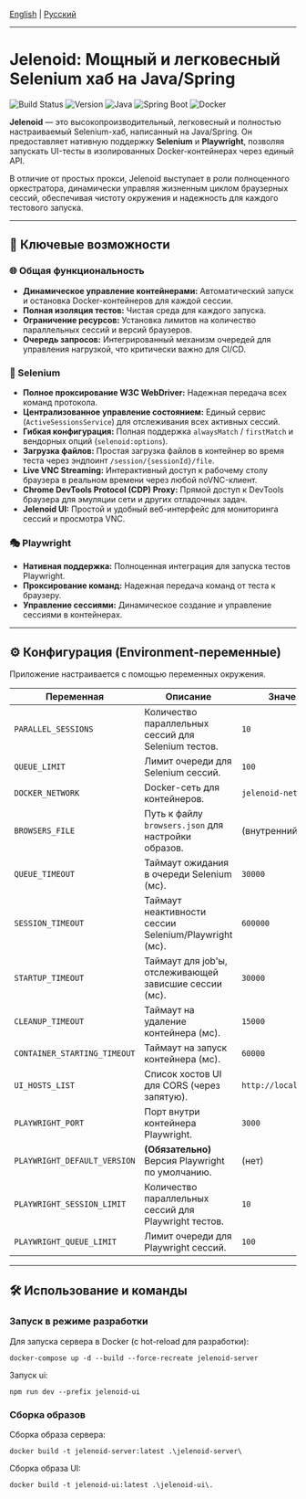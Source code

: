 [English](./README.md) | [Русский](./README_ru.md)

---

# Jelenoid: Мощный и легковесный Selenium хаб на Java/Spring

![Build Status](https://img.shields.io/badge/build-passing-brightgreen)
![Version](https://img.shields.io/badge/version-1.0.0-blue)
![Java](https://img.shields.io/badge/Java-21-orange)
![Spring Boot](https://img.shields.io/badge/Spring%20Boot-3.5.0-brightgreen)
![Docker](https://img.shields.io/badge/Docker-Supported-blue)

**Jelenoid** — это высокопроизводительный, легковесный и полностью настраиваемый Selenium-хаб, написанный на Java/Spring. Он предоставляет нативную поддержку **Selenium** и **Playwright**, позволяя запускать UI-тесты в изолированных Docker-контейнерах через единый API.

В отличие от простых прокси, Jelenoid выступает в роли полноценного оркестратора, динамически управляя жизненным циклом браузерных сессий, обеспечивая чистоту окружения и надежность для каждого тестового запуска.

---

## 🚀 Ключевые возможности

### 🌐 Общая функциональность
- **Динамическое управление контейнерами:** Автоматический запуск и остановка Docker-контейнеров для каждой сессии.
- **Полная изоляция тестов:** Чистая среда для каждого запуска.
- **Ограничение ресурсов:** Установка лимитов на количество параллельных сессий и версий браузеров.
- **Очередь запросов:** Интегрированный механизм очередей для управления нагрузкой, что критически важно для CI/CD.

### 🤖 Selenium
- **Полное проксирование W3C WebDriver:** Надежная передача всех команд протокола.
- **Централизованное управление состоянием:** Единый сервис (`ActiveSessionsService`) для отслеживания всех активных сессий.
- **Гибкая конфигурация:** Полная поддержка `alwaysMatch` / `firstMatch` и вендорных опций (`selenoid:options`).
- **Загрузка файлов:** Простая загрузка файлов в контейнер во время теста через эндпоинт `/session/{sessionId}/file`.
- **Live VNC Streaming:** Интерактивный доступ к рабочему столу браузера в реальном времени через любой noVNC-клиент.
- **Chrome DevTools Protocol (CDP) Proxy:** Прямой доступ к DevTools браузера для эмуляции сети и других отладочных задач.
- **Jelenoid UI:** Простой и удобный веб-интерфейс для мониторинга сессий и просмотра VNC.

### 🎭 Playwright
- **Нативная поддержка:** Полноценная интеграция для запуска тестов Playwright.
- **Проксирование команд:** Надежная передача команд от теста к браузеру.
- **Управление сессиями:** Динамическое создание и управление сессиями в контейнерах.

---

## ⚙️ Конфигурация (Environment-переменные)

Приложение настраивается с помощью переменных окружения.

| Переменная                 | Описание                                                               | Значение по умолчанию |
| -------------------------- | ---------------------------------------------------------------------- | --------------------- |
| `PARALLEL_SESSIONS`        | Количество параллельных сессий для Selenium тестов.                      | `10`                  |
| `QUEUE_LIMIT`              | Лимит очереди для Selenium сессий.                                     | `100`                 |
| `DOCKER_NETWORK`           | Docker-сеть для контейнеров.                                           | `jelenoid-net`        |
| `BROWSERS_FILE`            | Путь к файлу `browsers.json` для настройки образов.                     | (внутренний файл)     |
| `QUEUE_TIMEOUT`            | Таймаут ожидания в очереди Selenium (мс).                               | `30000`               |
| `SESSION_TIMEOUT`          | Таймаут неактивности сессии Selenium/Playwright (мс).                   | `600000`              |
| `STARTUP_TIMEOUT`          | Таймаут для job'ы, отслеживающей зависшие сессии (мс).                  | `30000`               |
| `CLEANUP_TIMEOUT`          | Таймаут на удаление контейнера (мс).                                     | `15000`               |
| `CONTAINER_STARTING_TIMEOUT` | Таймаут на запуск контейнера (мс).                                       | `60000`               |
| `UI_HOSTS_LIST`            | Список хостов UI для CORS (через запятую).                              | `http://localhost:80,http://localhost` |
| `PLAYWRIGHT_PORT`          | Порт внутри контейнера Playwright.                                     | `3000`                |
| `PLAYWRIGHT_DEFAULT_VERSION`| **(Обязательно)** Версия Playwright по умолчанию.                      | (нет)                 |
| `PLAYWRIGHT_SESSION_LIMIT` | Количество параллельных сессий для Playwright тестов.                   | `10`                  |
| `PLAYWRIGHT_QUEUE_LIMIT`   | Лимит очереди для Playwright сессий.                                   | `100`                 |


---

## 🛠️ Использование и команды

### Запуск в режиме разработки
Для запуска сервера в Docker (с hot-reload для разработки):
```shell
docker-compose up -d --build --force-recreate jelenoid-server
```

Запуск ui:
```shell
npm run dev --prefix jelenoid-ui
```

### Сборка образов
Сборка образа сервера:
```shell
docker build -t jelenoid-server:latest .\jelenoid-server\
```

Сборка образа UI:
```shell
docker build -t jelenoid-ui:latest .\jelenoid-ui\.
```
